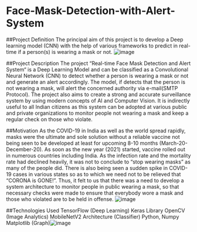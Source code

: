 # Face-Mask-Detection-with-Alert-System

##Project Definition
The principal aim of this project is to develop a Deep learning model (CNN) with the help of various frameworks to predict in real-time if a person(s) is wearing a mask or not.
![image](https://user-images.githubusercontent.com/70848353/129901643-7d19f03a-ec11-4e72-a245-16b4ef2d0598.png)

##Project Description
The project “Real-time Face Mask Detection and Alert System“ is a Deep Learning Model and can be classified as a Convolutional Neural Network (CNN) to detect whether a person is wearing a mask or not and generate an alert accordingly.
The model, if detects that the person is not wearing a mask, will alert the concerned authority via e-mail(SMTP Protocol).
The project also aims to create a strong and accurate surveillance system by using modern concepts of AI and Computer Vision.
It is indirectly useful to all Indian citizens as this system can be adopted at various public and private organizations to monitor people not wearing a mask and keep a regular check on those who violate.

##Motivation
As the COVID-19 in India as well as the world spread rapidly, masks were the ultimate and sole solution without a reliable vaccine not being seen to be developed at least for upcoming 8-10 months (March-20-December-20).
As soon as the new year (2021) started, vaccine rolled out in numerous countries including India. As the infection rate and the mortality rate had declined heavily, it was not to conclude to “stop wearing masks” as many of the people did.
There is also being seen a sudden spike in COVID-19 cases in various states so as to which we need not to be relieved that “CORONA is GONE!”.
Thus, it felt to us that there was a need to develop a system architecture to monitor people in public wearing a mask, so that necessary checks were made to ensure that everybody wore a mask and those who violated are to be held in offense. 
![image](https://user-images.githubusercontent.com/70848353/129901816-8ab0b57c-c802-4330-8a8a-2eabd1f7a56f.png)

##Technologies Used
TensorFlow (Deep Learning)
Keras Library
OpenCV (Image Analytics)
MobileNetV2 Architecture (Classifier)
Python, Numpy
Matplotlib (Graph)![image](https://user-images.githubusercontent.com/70848353/129901894-c13164cb-341c-4a60-9ec3-81691a7e1686.png)


